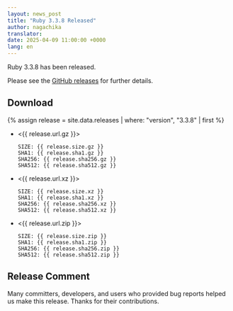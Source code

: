 ```yaml
---
layout: news_post
title: "Ruby 3.3.8 Released"
author: nagachika
translator:
date: 2025-04-09 11:00:00 +0000
lang: en
---
```


Ruby 3.3.8 has been released.

Please see the [GitHub releases](https://github.com/ruby/ruby/releases/tag/v3_3_8) for further details.

## Download

{% assign release = site.data.releases | where: "version", "3.3.8" | first %}

* <{{ release.url.gz }}>

      SIZE: {{ release.size.gz }}
      SHA1: {{ release.sha1.gz }}
      SHA256: {{ release.sha256.gz }}
      SHA512: {{ release.sha512.gz }}

* <{{ release.url.xz }}>

      SIZE: {{ release.size.xz }}
      SHA1: {{ release.sha1.xz }}
      SHA256: {{ release.sha256.xz }}
      SHA512: {{ release.sha512.xz }}

* <{{ release.url.zip }}>

      SIZE: {{ release.size.zip }}
      SHA1: {{ release.sha1.zip }}
      SHA256: {{ release.sha256.zip }}
      SHA512: {{ release.sha512.zip }}

## Release Comment

Many committers, developers, and users who provided bug reports helped us make this release.
Thanks for their contributions.
